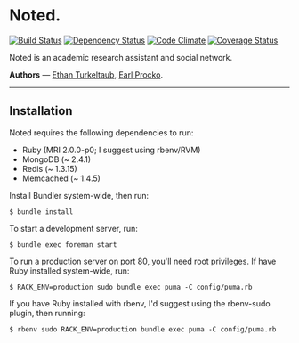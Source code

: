 # Noted.

[![Build Status](https://secure.travis-ci.org/noted/noted.png?branch=master)](https://travis-ci.org/noted/noted) [![Dependency Status](https://gemnasium.com/noted/noted.png)](https://gemnasium.com/noted/noted) [![Code Climate](https://codeclimate.com/github/noted/noted.png)](https://codeclimate.com/github/noted/noted) [![Coverage Status](https://coveralls.io/repos/noted/noted/badge.png?branch=master)](https://coveralls.io/r/noted/noted)

Noted is an academic research assistant and social network.

**Authors** &mdash; [Ethan Turkeltaub](http://ethnt.me), [Earl Procko](http://is.gd/pIAqSy).

<hr />

## Installation

Noted requires the following dependencies to run:

* Ruby (MRI 2.0.0-p0; I suggest using rbenv/RVM)
* MongoDB (~ 2.4.1)
* Redis (~ 1.3.15)
* Memcached (~ 1.4.5)

Install Bundler system-wide, then run:

```
$ bundle install
```

To start a development server, run:

```
$ bundle exec foreman start
```

To run a production server on port 80, you'll need root privileges. If have Ruby installed system-wide, run:

```
$ RACK_ENV=production sudo bundle exec puma -C config/puma.rb
```

If you have Ruby installed with rbenv, I'd suggest using the rbenv-sudo plugin, then running:

```
$ rbenv sudo RACK_ENV=production bundle exec puma -C config/puma.rb
```
